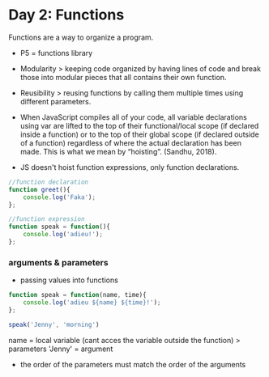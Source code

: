 # Day 2: Functions

Functions are a way to organize a program.
* P5 = functions library

* Modularity > keeping code organized by having lines of code and break those into modular pieces that all contains their own function.
* Reusibility > reusing functions by calling them multiple times using different parameters.

* When JavaScript compiles all of your code, all variable declarations using var are lifted to the top of their functional/local scope (if declared inside a function) or to the top of their global scope (if declared outside of a function) regardless of where the actual declaration has been made. This is what we mean by “hoisting”. (Sandhu, 2018).

* JS doesn't hoist function expressions, only function declarations.

```javascript
//function declaration
function greet(){
    console.log('Faka');
};

//function expression
function speak = function(){
    console.log('adieu!');
};
```
### arguments & parameters

* passing values into functions

```javascript
function speak = function(name, time){
    console.log('adieu ${name} ${time}!');
};

speak('Jenny', 'morning')
```

name = local variable (cant acces the variable outside the function) > parameters
'Jenny' = argument
* the order of the parameters must match the order of the arguments



